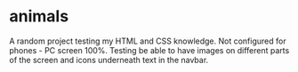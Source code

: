 # animals
A random project testing my HTML and CSS knowledge.
Not configured for phones - PC screen 100%.
Testing be able to have images on different parts of the screen and icons underneath text in the navbar.